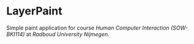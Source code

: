 # LayerPaint
Simple paint application for course _Human Computer Interaction (SOW-BKI114)_ at _Radboud University Nijmegen_.
